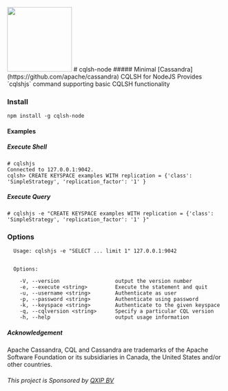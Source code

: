 <img width=150 src="https://user-images.githubusercontent.com/1423657/36921477-d3c68a5a-1e64-11e8-8301-9abac90cfc2f.png">
# cqlsh-node
##### Minimal [Cassandra](https://github.com/apache/cassandra) CQLSH for NodeJS
Provides `cqlshjs` command supporting basic CQLSH functionality

### Install
```
npm install -g cqlsh-node
```

#### Examples

##### Execute Shell
```
# cqlshjs
Connected to 127.0.0.1:9042.
cqlsh> CREATE KEYSPACE examples WITH replication = {'class': 'SimpleStrategy', 'replication_factor': '1' }
```

##### Execute Query
```
# cqlshjs -e "CREATE KEYSPACE examples WITH replication = {'class': 'SimpleStrategy', 'replication_factor': '1' }"
```

### Options

```
  Usage: cqlshjs -e "SELECT ... limit 1" 127.0.0.1:9042


  Options:

    -V, --version                  output the version number
    -e, --execute <string>         Execute the statement and quit
    -u, --username <string>        Authenticate as user
    -p, --password <string>        Authenticate using password
    -k, --keyspace <string>        Authenticate to the given keyspace
    -q, --cqlversion <string>      Specify a particular CQL version
    -h, --help                     output usage information
```
##### Acknowledgement

Apache Cassandra, CQL and Cassandra are trademarks of the Apache Software Foundation or its subsidiaries in Canada, the United States and/or other countries. 

###### This project is Sponsored by [QXIP BV](http://qxip.net)
